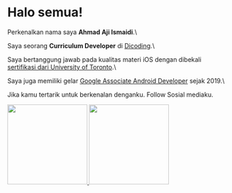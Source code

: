 # Halo semua! 

Perkenalkan nama saya **Ahmad Aji Ismaidi**.\

Saya seorang **Curriculum Developer** di [Dicoding](https://www.dicoding.com/).\

Saya bertanggung jawab pada kualitas materi iOS dengan dibekali [sertifikasi dari University of Toronto](https://www.coursera.org/account/accomplishments/specialization/CLKJD8XBXJ3M).\

Saya juga memiliki gelar [Google Associate Android Developer](https://www.credential.net/h5deoi5h) sejak 2019.\

Jika kamu tertarik untuk berkenalan denganku. Follow Sosial mediaku.

<p align="left">
<a href="https://github.com/ajiismed">
  <img height="180em" src="https://github-readme-stats-eight-theta.vercel.app/api?username=ajiismed&show_icons=true&theme=algolia&include_all_commits=true&count_private=true"/>
  <img height="180em" src="https://github-readme-stats-eight-theta.vercel.app/api/top-langs/?username=ajiismed&layout=compact&langs_count=8&theme=algolia"/>
</a>
</p>

